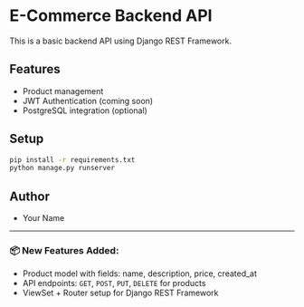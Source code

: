 # E-Commerce Backend API

This is a basic backend API using Django REST Framework.

## Features
- Product management
- JWT Authentication (coming soon)
- PostgreSQL integration (optional)

## Setup
```bash
pip install -r requirements.txt
python manage.py runserver
```

## Author
- Your Name
---
### 📦 New Features Added:
- Product model with fields: name, description, price, created_at
- API endpoints: `GET`, `POST`, `PUT`, `DELETE` for products
- ViewSet + Router setup for Django REST Framework
